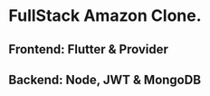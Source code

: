 # FullStack Amazon Clone.

## Frontend: Flutter & Provider 
## Backend: Node, JWT & MongoDB 
  
 
 
